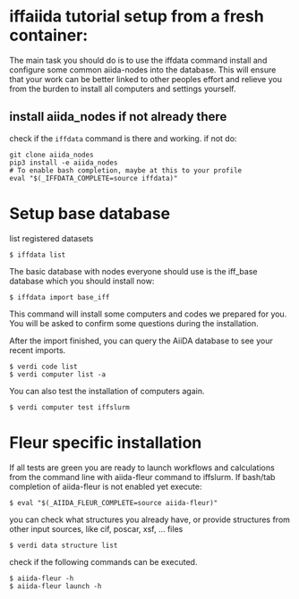 # iffaiida tutorial setup from a fresh container:

The main task you should do is to use the iffdata command install and configure
some common aiida-nodes into the database. This will ensure that your work can 
be better linked to other peoples effort and relieve you from the burden to install
all computers and settings yourself.

##  install aiida_nodes if not already there
check if the `iffdata` command is there and working.
if not do:
```
git clone aiida_nodes
pip3 install -e aiida_nodes
# To enable bash completion, maybe at this to your profile
eval "$(_IFFDATA_COMPLETE=source iffdata)"
```

# Setup base database
list registered datasets
```
$ iffdata list
```

The basic database with nodes everyone should use is the iff_base database which you should install now:

```
$ iffdata import base_iff
```
This command will install some computers and codes we prepared for you. You will be asked to confirm some questions during the installation.

After the import finished, you can query the AiiDA database to see your recent imports.
```
$ verdi code list
$ verdi computer list -a
```
You can also test the installation of computers again.
```
$ verdi computer test iffslurm
```

# Fleur specific installation
If all tests are green you are ready to launch workflows and calculations from the command line with aiida-fleur command to iffslurm.
If bash/tab completion of aiida-fleur is not enabled yet execute:
```
$ eval "$(_AIIDA_FLEUR_COMPLETE=source aiida-fleur)"
```

you can check what structures you already have, or provide structures from other input sources, like cif, poscar, xsf, ... files
```
$ verdi data structure list
```

check if the following commands can be executed.
```shell
$ aiida-fleur -h
$ aiida-fleur launch -h
```
